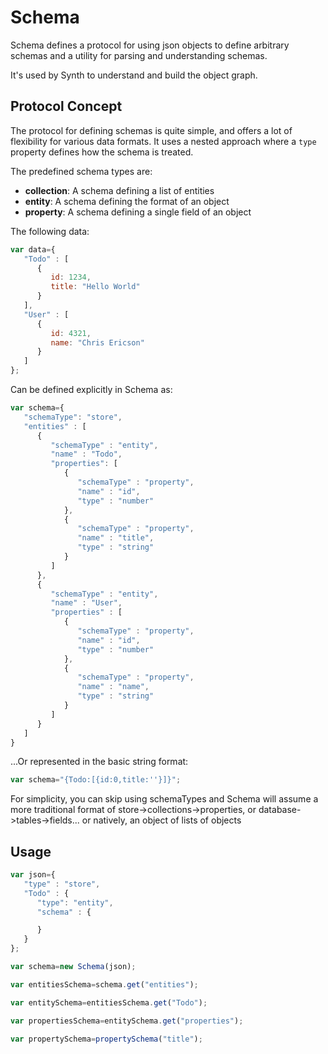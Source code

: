 # Schema
Schema defines a protocol for using json objects to define arbitrary schemas and a utility for parsing and understanding schemas.

It's used by Synth to understand and build the object graph.

## Protocol Concept
The protocol for defining schemas is quite simple, and offers a lot of flexibility for various data formats.  It uses a nested approach where a ```type``` property defines how the schema is treated.

The predefined schema types are:
- **collection**: A schema defining a list of entities
- **entity**: A schema defining the format of an object
- **property**: A schema defining a single field of an object

The following data:

```javascript
var data={
   "Todo" : [
      {
         id: 1234,
         title: "Hello World"
      }
   ],
   "User" : [
      {
         id: 4321,
         name: "Chris Ericson"
      }
   ]
};
```

Can be defined explicitly in Schema as:

```javascript
var schema={
   "schemaType": "store",
   "entities" : [
      {
         "schemaType" : "entity",
         "name" : "Todo",
         "properties": [
            {
               "schemaType" : "property",
               "name" : "id",
               "type" : "number"
            },
            {
               "schemaType" : "property",
               "name" : "title",
               "type" : "string"
            }
         ]
      },
      {
         "schemaType" : "entity",
         "name" : "User",
         "properties" : [
            {
               "schemaType" : "property",
               "name" : "id",
               "type" : "number"
            },
            {
               "schemaType" : "property",
               "name" : "name",
               "type" : "string"
            }
         ]
      }
   ]
}
```

...Or represented in the basic string format:
```javascript
var schema="{Todo:[{id:0,title:''}]}";
```

For simplicity, you can skip using schemaTypes and Schema will assume a more traditional format of store->collections->properties, or database->tables->fields... or natively, an object of lists of objects

## Usage
```javascript
var json={
   "type" : "store",
   "Todo" : {
      "type": "entity",
      "schema" : {

      }
   }
};

var schema=new Schema(json);

var entitiesSchema=schema.get("entities");

var entitySchema=entitiesSchema.get("Todo");

var propertiesSchema=entitySchema.get("properties");

var propertySchema=propertySchema("title");
```
